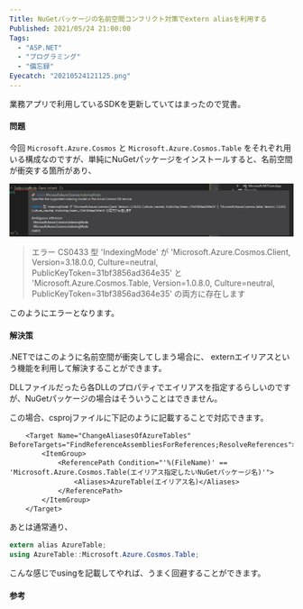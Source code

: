 ```yaml
---
Title: NuGetパッケージの名前空間コンフリクト対策でextern aliasを利用する
Published: 2021/05/24 21:00:00
Tags:
  - "ASP.NET"
  - "プログラミング"
  - "備忘録"
Eyecatch: "20210524121125.png"
---
```

業務アプリで利用しているSDKを更新していてはまったので覚書。

#### 問題
今回 `Microsoft.Azure.Cosmos` と `Microsoft.Azure.Cosmos.Table` をそれぞれ用いる構成なのですが、単純にNuGetパッケージをインストールすると、名前空間が衝突する箇所があり、

![](20210524121125.png) 

> エラー	CS0433	型 'IndexingMode' が 'Microsoft.Azure.Cosmos.Client, Version=3.18.0.0, Culture=neutral, PublicKeyToken=31bf3856ad364e35' と 'Microsoft.Azure.Cosmos.Table, Version=1.0.8.0, Culture=neutral, PublicKeyToken=31bf3856ad364e35' の両方に存在します

このようにエラーとなります。

#### 解決策
.NETではこのように名前空間が衝突してしまう場合に、 externエイリアスという機能を利用して解決することができます。  

<?# OEmbed "https://docs.microsoft.com/ja-jp/dotnet/csharp/language-reference/keywords/extern-alias" /?>

<?# OEmbed "https://rksoftware.hatenablog.com/entry/2021/01/28/194508" /?>

DLLファイルだったら各DLLのプロパティでエイリアスを指定するらしいのですが、NuGetパッケージの場合はそういうことはできません。  

この場合、csprojファイルに下記のように記載することで対応できます。  

```csproj
	<Target Name="ChangeAliasesOfAzureTables" BeforeTargets="FindReferenceAssembliesForReferences;ResolveReferences">
		<ItemGroup>
			<ReferencePath Condition="'%(FileName)' == 'Microsoft.Azure.Cosmos.Table(エイリアス指定したいNuGetパッケージ名)'">
				<Aliases>AzureTable(エイリアス名)</Aliases>
			</ReferencePath>
		</ItemGroup>
	</Target>
```

あとは通常通り、
```csharp
extern alias AzureTable;
using AzureTable::Microsoft.Azure.Cosmos.Table;
```

こんな感じでusingを記載してやれば、うまく回避することができます。


#### 参考

<?# OEmbed "https://stackoverflow.com/questions/33460667/how-to-use-extern-alias-with-nuget" /?>

